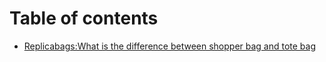 # Table of contents

* [Replicabags:What is the difference between  shopper bag and tote bag](README.md)
